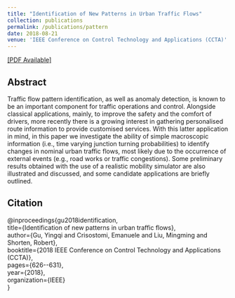 ```yaml
---
title: "Identification of New Patterns in Urban Traffic Flows"
collection: publications
permalink: /publications/pattern
date: 2018-08-21
venue: 'IEEE Conference on Control Technology and Applications (CCTA)'
---
```


[[PDF Available]](http://ming2liu.github.io/files/pattern.pdf)

## Abstract

Traffic flow pattern identification, as well as anomaly detection, is known to be an important component for
traffic operations and control. Alongside classical applications, mainly, to improve the safety and the comfort of drivers, more
recently there is a growing interest in gathering personalised route information to provide customised services. With this
latter application in mind, in this paper we investigate the ability of simple macroscopic information (i.e., time varying
junction turning probabilities) to identify changes in nominal urban traffic flows, most likely due to the occurrence of
external events (e.g., road works or traffic congestions). Some preliminary results obtained with the use of a realistic mobility
simulator are also illustrated and discussed, and some candidate applications are briefly outlined.


## Citation

@inproceedings{gu2018identification,<br>
  title={Identification of new patterns in urban traffic flows},<br>
  author={Gu, Yingqi and Crisostomi, Emanuele and Liu, Mingming and Shorten, Robert}, <br>
  booktitle={2018 IEEE Conference on Control Technology and Applications (CCTA)}, <br>
  pages={626--631}, <br>
  year={2018}, <br>
  organization={IEEE} <br>
}
